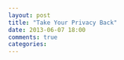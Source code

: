 ```yaml
---
layout: post
title: "Take Your Privacy Back"
date: 2013-06-07 18:00
comments: true
categories: 
---
```


<script src="https://gist.github.com/bobberb/8262985.js"></script>
